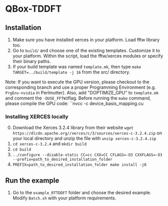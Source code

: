# QBox-TDDFT
## Installation

1. Make sure you have installed xerces in your platform. Load fftw library too.
2. Go to ``build/`` and choose one of the existing templates. Customize it to your platform. Within the script, load the fftw/xerces modules or specify their binary paths.
3. If your build template was named ``template.mk``, then type ``make TARGET=../build/template -j 16`` from the src/ directory.

Note: If you want to execute the GPU version, please checkout to the corresponding branch and use a proper Programming Environment (e.g. ``PrgEnv-nvidia`` in Perlmutter). Also, add "DOPTIMIZE_GPU" to ``template.mk`` and comment the ``-DUSE_FFTW3``flag. Before running the ``make`` command, please compile the GPU code: ``nvcc -c device_basis_mapping.cu

### Installing XERCES locally

0. Download the Xerces 3.2.4 library from their website ``wget https://dlcdn.apache.org//xerces/c/3/sources/xerces-c-3.2.4.zip`` on your local directory and unzip the file with ``unzip xerces-c-3.2.4.zip``
1. ``cd xerces-c-3.2.4`` and ``mkdir build`` 
2. ``cd build``
3. ``../configure --disable-static CC=cc CXX=CC CFLAGS=-O3 CXXFLAGS=-O3 --prefix=path_to_desired_installation_folder``
4. ``PREFIX=path_to_desired_installation_folder make install -j8``


## Run the example

1. Go to the ``example_RTTDDFT`` folder and choose the desired example. Modify ``Batch.sh`` with your platform requirements.


